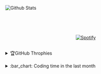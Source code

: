 ![Github Stats](https://pixel-profile-ui.vercel.app/api/github-stats?username=muhammadammarfaris&screen_effect=true&include_all_commits=true&pixelate_avatar=false&background=linear-gradient%2810deg%2C+%23313638FF+100%25%2C+%239babb2FF+95%25%29+&color=%23ffffffFF)

<br>

&nbsp;<div align="center">
  [![Spotify](https://novatorem-muhammadammarfaris22.vercel.app/api/spotify?border_color=ffffff)](https://open.spotify.com/user/31zc2a4hozn3awzskii3xce6b5xq?si=b09ca50a7fef4f4f)
</div>

<br>

<details>
  <summary>🏆GitHub Throphies</summary>
  <br>
  <a href=""><img src="https://github-profile-trophy.vercel.app/?username=muhammadammarfaris&theme=onestar&title=MultiLanguage,Stars,Commit,Followers,Repo,Experience,Pr,Issue&margin-w=20&margin-h=20"/></a>
</details>
  
<br>
  
<details>
  <summary>:bar_chart: Coding time in the last month</summary>
<br>

<!--START_SECTION:waka-->

```txt
Dart              19 hrs 14 mins  🟩🟩🟩🟩🟩🟩🟩🟩🟩🟩🟩🟩🟩🟩🟩🟩🟩🟩🟩🟩🟩🟩⬜⬜⬜   87.49 %
JSON              43 mins         🟩⬜⬜⬜⬜⬜⬜⬜⬜⬜⬜⬜⬜⬜⬜⬜⬜⬜⬜⬜⬜⬜⬜⬜⬜   03.32 %
YAML              32 mins         🟨⬜⬜⬜⬜⬜⬜⬜⬜⬜⬜⬜⬜⬜⬜⬜⬜⬜⬜⬜⬜⬜⬜⬜⬜   02.46 %
Bash              22 mins         🟨⬜⬜⬜⬜⬜⬜⬜⬜⬜⬜⬜⬜⬜⬜⬜⬜⬜⬜⬜⬜⬜⬜⬜⬜   01.70 %
PHP               20 mins         🟨⬜⬜⬜⬜⬜⬜⬜⬜⬜⬜⬜⬜⬜⬜⬜⬜⬜⬜⬜⬜⬜⬜⬜⬜   01.57 %
```

<!--END_SECTION:waka-->
</details>
